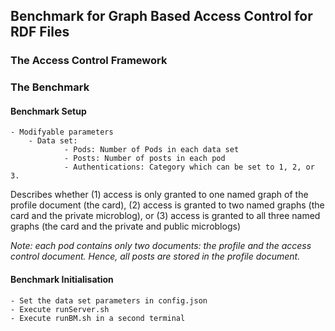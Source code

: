 ## Benchmark for Graph Based Access Control for RDF Files ##

### The Access Control Framework

### The Benchmark

#### Benchmark Setup

    - Modifyable parameters
        - Data set:
                - Pods: Number of Pods in each data set
                - Posts: Number of posts in each pod
                - Authentications: Category which can be set to 1, 2, or 3. 
                
Describes whether (1) access is only granted to one named graph of the profile document (the card), (2) access is granted to two named graphs (the card and the private microblog), or (3) access is granted to all three named graphs (the card and the private and public microblogs)

*Note: each pod contains only two documents: the profile and the access control document. Hence, all posts are stored in the profile document.*

#### Benchmark Initialisation

    - Set the data set parameters in config.json
    - Execute runServer.sh
    - Execute runBM.sh in a second terminal
  